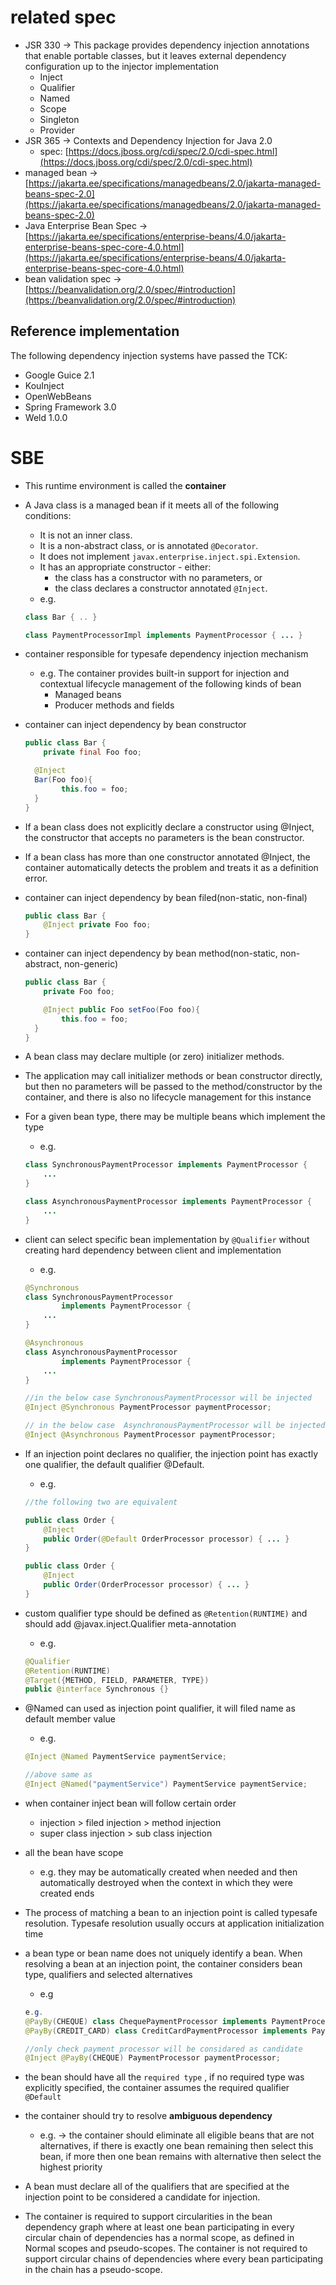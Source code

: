 # related spec

- JSR 330 → This package provides dependency injection annotations that enable portable classes, but it leaves external dependency configuration up to the injector implementation
    - Inject
    - Qualifier
    - Named
    - Scope
    - Singleton
    - Provider
- JSR 365 → Contexts and Dependency Injection for Java 2.0
    - spec: [https://docs.jboss.org/cdi/spec/2.0/cdi-spec.html](https://docs.jboss.org/cdi/spec/2.0/cdi-spec.html)
- managed  bean → [https://jakarta.ee/specifications/managedbeans/2.0/jakarta-managed-beans-spec-2.0](https://jakarta.ee/specifications/managedbeans/2.0/jakarta-managed-beans-spec-2.0)
- Java Enterprise Bean Spec → [https://jakarta.ee/specifications/enterprise-beans/4.0/jakarta-enterprise-beans-spec-core-4.0.html](https://jakarta.ee/specifications/enterprise-beans/4.0/jakarta-enterprise-beans-spec-core-4.0.html)
- bean validation spec → [https://beanvalidation.org/2.0/spec/#introduction](https://beanvalidation.org/2.0/spec/#introduction)

## Reference implementation

The following dependency injection systems have passed the TCK:

- Google Guice 2.1
- KouInject
- OpenWebBeans
- Spring Framework 3.0
- Weld 1.0.0

# SBE

- This runtime environment is called the **container**
- A Java class is a managed bean if it meets all of the following conditions:
    - It is not an inner class.
    - It is a non-abstract class, or is annotated `@Decorator`.
    - It does not implement `javax.enterprise.inject.spi.Extension`.
    - It has an appropriate constructor - either:
        - the class has a constructor with no parameters, or
        - the class declares a constructor annotated `@Inject`.
    - e.g.

    ```java
    class Bar { .. }

    class PaymentProcessorImpl implements PaymentProcessor { ... }
    ```

- container responsible for typesafe dependency injection mechanism
    - e.g. The container provides built-in support for injection and contextual lifecycle management of the following kinds of bean
        - Managed beans
        - Producer methods and fields
- container can inject dependency by bean constructor

    ```java
    public class Bar {
    	private final Foo foo;

      @Inject
      Bar(Foo foo){
    		this.foo = foo;
      }
    } 
    ```

- If a bean class does not explicitly declare a constructor using @Inject, the constructor that accepts no parameters is the bean constructor.
- If a bean class has more than one constructor annotated @Inject, the container automatically detects the problem and treats it as a definition error.
- container can inject dependency by bean filed(non-static, non-final)

    ```java
    public class Bar {
    	@Inject private Foo foo;
    } 
    ```

- container can inject dependency by bean method(non-static, non-abstract, non-generic)

    ```java
    public class Bar {
    	private Foo foo;

    	@Inject public Foo setFoo(Foo foo){
    		this.foo = foo;
      }
    } 
    ```

- A bean class may declare multiple (or zero) initializer methods.
- The application may call initializer methods or bean constructor directly, but then no parameters will be passed to the method/constructor by the container, and there is also no lifecycle management for this instance
- For a given bean type, there may be multiple beans which implement the type
    - e.g.

    ```java
    class SynchronousPaymentProcessor implements PaymentProcessor {
        ...
    }

    class AsynchronousPaymentProcessor implements PaymentProcessor {
        ...
    }
    ```

- client can select specific bean implementation by `@Qualifier` without creating hard dependency between client and implementation
    - e.g.

    ```java
    @Synchronous
    class SynchronousPaymentProcessor
            implements PaymentProcessor {
        ...
    }

    @Asynchronous
    class AsynchronousPaymentProcessor
            implements PaymentProcessor {
        ...
    }

    //in the below case SynchronousPaymentProcessor will be injected
    @Inject @Synchronous PaymentProcessor paymentProcessor;

    // in the below case  AsynchronousPaymentProcessor will be injected
    @Inject @Asynchronous PaymentProcessor paymentProcessor;
    ```

- If an injection point declares no qualifier, the injection point has exactly one qualifier, the default qualifier @Default.
    - e.g.

    ```java
    //the following two are equivalent

    public class Order {
        @Inject
        public Order(@Default OrderProcessor processor) { ... }
    }

    public class Order {
        @Inject
        public Order(OrderProcessor processor) { ... }
    }
    ```

- custom qualifier type  should be defined as `@Retention(RUNTIME)` and should add @javax.inject.Qualifier meta-annotation
    - e.g.

    ```java
    @Qualifier
    @Retention(RUNTIME)
    @Target({METHOD, FIELD, PARAMETER, TYPE})
    public @interface Synchronous {}
    ```

- @Named can used as injection point qualifier, it will filed name as default member value
    - e.g.

    ```java
    @Inject @Named PaymentService paymentService;

    //above same as 
    @Inject @Named("paymentService") PaymentService paymentService;
    ```

- when container inject bean will follow certain order
    - injection > filed injection > method injection
    - super class injection > sub class injection
- all the bean have scope
    - e.g. they may be automatically created when needed and then automatically destroyed when the context in which they were created ends
- The process of matching a bean to an injection point is called typesafe resolution. Typesafe resolution usually occurs at application initialization time
- a bean type or bean name does not uniquely identify a bean. When resolving a bean at an injection point, the container considers bean type, qualifiers and selected alternatives
    - e.g

    ```java
    e.g.
    @PayBy(CHEQUE) class ChequePaymentProcessor implements PaymentProcessor { ... }
    @PayBy(CREDIT_CARD) class CreditCardPaymentProcessor implements PaymentProcessor { ... }

    //only check payment processor will be considared as candidate
    @Inject @PayBy(CHEQUE) PaymentProcessor paymentProcessor;
    ```

- the bean should have all the `required type` , if no required type was explicitly specified, the container assumes the required qualifier `@Default`
- the container should try to resolve **ambiguous dependency**
    - e.g. → the container should eliminate all eligible beans that are not alternatives, if there is exactly one bean remaining then select this bean, if more then one bean remains with alternative then select the highest priority
- A bean must declare all of the qualifiers that are specified at the injection point to be considered a candidate for injection.
- The container is required to support circularities in the bean dependency graph where at least one bean participating in every circular chain of dependencies has a normal scope, as defined in Normal scopes and pseudo-scopes. The container is not required to support circular chains of dependencies where every bean participating in the chain has a pseudo-scope.